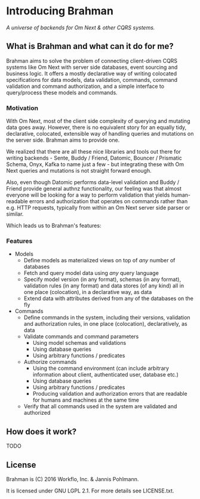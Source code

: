# Introducing Brahman

_A universe of backends for Om Next & other CQRS systems._

## What is Brahman and what can it do for me?

Brahman aims to solve the problem of connecting client-driven CQRS
systems like Om Next with server side databases, event sourcing and
business logic. It offers a mostly declarative way of writing
colocated specifications for data models, data validation, commands,
command validation and command authorization, and a simple interface
to query/process these models and commands.

### Motivation

With Om Next, most of the client side complexity of querying and
mutating data goes away. However, there is no equivalent story for an
equally tidy, declarative, colocated, extensible way of handling
queries and mutations on the server side. Brahman aims to provide one.

We realized that there are all these nice libraries and tools out there
for writing backends - Sente, Buddy / Friend, Datomic, Bouncer /
Prismatic Schema, Onyx, Kafka to name just a few - but integrating these
with Om Next queries and mutations is not straight forward enough.

Also, even though Datomic performs data-level validation and Buddy /
Friend provide general authnz functionality, our feeling was that almost
everyone will be looking for a way to perform validation that yields
human-readable errors and authorization that operates on commands
rather than e.g. HTTP requests, typically from within an Om Next server
side parser or similar.

Which leads us to Brahman's features:

### Features

* Models
  - Define models as materialized views on top of _any_ number
    of databases
  - Fetch and query model data using _any_ query language
  - Specify model version (in any format), schemas (in any format),
    validation rules (in any format) and data stores (of any kind)
    all in one place (colocation), in a declarative way, as data
  - Extend data with attributes derived from any of the databases
    on the fly
* Commands
  - Define commands in the system, including their versions, validation
    and authorization rules, in one place (colocation), declaratively,
    as data
  - Validate commands and command parameters
      * Using model schemas and validations
      * Using database queries
      * Using arbitrary functions / predicates
  - Authorize commands
      * Using the command environment (can include arbitrary information
        about client, authenticated user, database etc.)
      * Using database queries
      * Using arbitrary functions / predicates
      * Producing validation and authorization errors that are readable
        for humans and machines at the same time
  - Verify that all commands used in the system are validated
    and authorized

## How does it work?

TODO

## License

Brahman is (C) 2016 Workflo, Inc. & Jannis Pohlmann.

It is licensed under GNU LGPL 2.1. For more details see LICENSE.txt.
